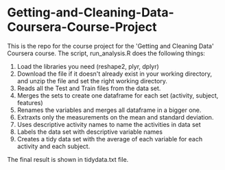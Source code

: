 # Getting-and-Cleaning-Data-Coursera-Course-Project
This is the repo for the course project for the 'Getting and Cleaning Data' Coursera course. The script, run_analysis.R does the following things:
1. Load the libraries you need (reshape2, plyr, dplyr)
2. Download the file if it doesn't already exist in your working directory, and unzip the file and set the right working directory.
3. Reads all the Test and Train files from the data set.
4. Merges the sets to create one dataframe for each set (activity, subject, features)
5. Renames the variables and merges all dataframe in a bigger one.
6. Extraxts only the measurements on the mean and standard deviation.
7. Uses descriptive activity names to name the activities in data set
8. Labels the data set with descriptive variable names
9. Creates a tidy data set with the average of each variable for each activity and each subject.

The final result is shown in tidydata.txt file.

